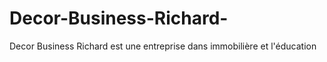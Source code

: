 # Decor-Business-Richard-
Decor Business Richard est une entreprise dans immobilière et l'éducation 
